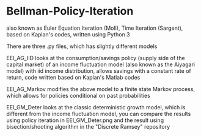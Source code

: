 # Bellman-Policy-Iteration
also known as Euler Equation Iteration (Moll), Time Iteration (Sargent), based on Kaplan's codes, written using Python 3

There are three .py files, which has slightly different models 

EEI_AG_IID looks at the consumption/savings policy (supply side of the capital market) of an income fluctuation model (also known as the Aiyagari model) with iid income distribution, allows savings with a constant rate of return, code written based on Kaplan's Matlab codes 

EEI_AG_Markov modifies the above model to a finite state Markov process, which allows for policies conditional on past probabilities 

EEI_GM_Deter looks at the classic deterministic growth model, which is different from the income fluctuation model, you can compare the results using policy iteration in EEI_GM_Deter.png and the result using bisection/shooting algorithm in the "Discrete Ramsey" repository 
